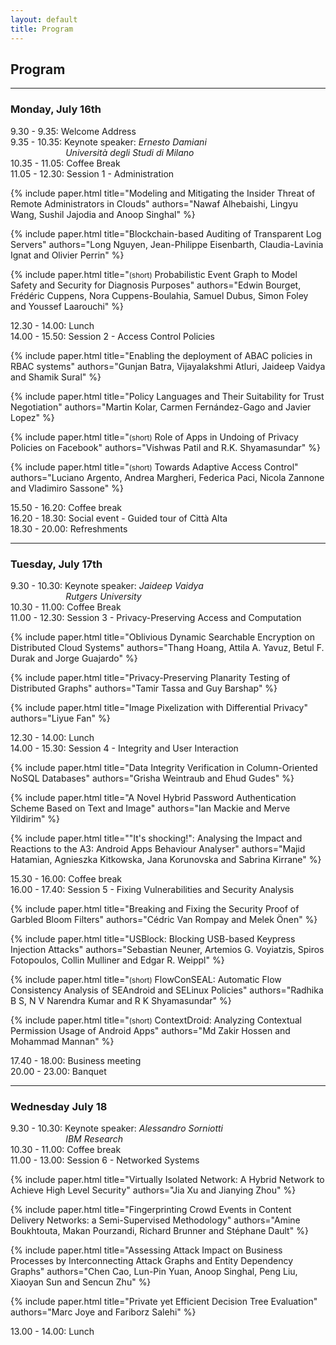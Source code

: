 ```yaml
---
layout: default
title: Program
---
```


## Program

--------------------------------------------------------------------------------

### Monday, July 16th

<dl>

<dt class="program-entry">9.30 - 9.35: Welcome Address</dt>

<dt class="program-entry">9.35 - 10.35: Keynote speaker: <em>Ernesto Damiani</em></dt>
<dd style="margin-left: 6.3em;"><em>Università degli Studi di Milano</em></dd>

<dt class="program-entry">10.35 - 11.05: Coffee Break</dt>

<dt class="program-entry">11.05 - 12.30: Session 1 - Administration</dt>

{% include paper.html
  title="Modeling and Mitigating the Insider Threat of Remote Administrators in Clouds"
  authors="Nawaf Alhebaishi, Lingyu Wang, Sushil Jajodia and Anoop Singhal"
%}

{% include paper.html
  title="Blockchain-based Auditing of Transparent Log Servers"
  authors="Long Nguyen, Jean-Philippe Eisenbarth, Claudia-Lavinia Ignat and Olivier Perrin"
%}

{% include paper.html
  title="<small>(short)</small> Probabilistic Event Graph to Model Safety and Security for Diagnosis Purposes"
  authors="Edwin Bourget, Frédéric Cuppens, Nora Cuppens-Boulahia, Samuel Dubus, Simon Foley and Youssef Laarouchi"
%}

<dt class="program-entry">12.30 - 14.00: Lunch</dt>

<dt class="program-entry">14.00 - 15.50: Session 2 - Access Control Policies</dt>

{% include paper.html
  title="Enabling the deployment of ABAC policies in RBAC systems"
  authors="Gunjan Batra, Vijayalakshmi Atluri, Jaideep Vaidya and Shamik Sural"
%}

{% include paper.html
  title="Policy Languages and Their Suitability for Trust Negotiation"
  authors="Martin Kolar, Carmen Fernández-Gago and Javier Lopez"
%}

{% include paper.html
  title="<small>(short)</small> Role of Apps in Undoing of Privacy Policies on Facebook"
  authors="Vishwas Patil and R.K. Shyamasundar"
%}

{% include paper.html
  title="<small>(short)</small> Towards Adaptive Access Control"
  authors="Luciano Argento, Andrea Margheri, Federica Paci, Nicola Zannone and Vladimiro Sassone"
%}

<dt class="program-entry">15.50 - 16.20: Coffee break</dt>

<dt class="program-entry">16.20 - 18.30: Social event - Guided tour of Città Alta</dt>

<dt class="program-entry">18.30 - 20.00: Refreshments</dt>

</dl>

--------------------------------------------------------------------------------

### Tuesday, July 17th

<dl>

<dt class="program-entry">9.30 - 10.30: Keynote speaker: <em>Jaideep Vaidya</em></dt>
<dd style="margin-left: 6.3em;"><em>Rutgers University</em></dd>

<dt class="program-entry">10.30 - 11.00: Coffee Break</dt>

<dt class="program-entry">11.00 - 12.30: Session 3 - Privacy-Preserving Access and Computation</dt>

{% include paper.html
  title="Oblivious Dynamic Searchable Encryption on Distributed Cloud Systems"
  authors="Thang Hoang, Attila A. Yavuz, Betul F. Durak and Jorge Guajardo"
%}

{% include paper.html
  title="Privacy-Preserving Planarity Testing of Distributed Graphs"
  authors="Tamir Tassa and Guy Barshap"
%}

{% include paper.html
  title="Image Pixelization with Differential Privacy"
  authors="Liyue Fan"
%}

<dt class="program-entry">12.30 - 14.00: Lunch</dt>

<dt class="program-entry">14.00 - 15.30: Session 4 - Integrity and User Interaction</dt>

{% include paper.html
  title="Data Integrity Verification in Column-Oriented NoSQL Databases"
  authors="Grisha Weintraub and Ehud Gudes"
%}

{% include paper.html
  title="A Novel Hybrid Password Authentication Scheme Based on Text and Image"
  authors="Ian Mackie and Merve Yildirim"
%}

{% include paper.html
  title="\"It's shocking!\": Analysing the Impact and Reactions to the A3: Android Apps Behaviour Analyser"
  authors="Majid Hatamian, Agnieszka Kitkowska, Jana Korunovska and Sabrina Kirrane"
%}

<dt class="program-entry">15.30 - 16.00: Coffee break</dt>

<dt class="program-entry">16.00 - 17.40: Session 5 - Fixing Vulnerabilities and Security Analysis</dt>

{% include paper.html
  title="Breaking and Fixing the Security Proof of Garbled Bloom Filters"
  authors="Cédric Van Rompay and Melek Önen"
%}

{% include paper.html
  title="USBlock: Blocking USB-based Keypress Injection Attacks"
  authors="Sebastian Neuner, Artemios G. Voyiatzis, Spiros Fotopoulos, Collin Mulliner and Edgar R. Weippl"
%}

{% include paper.html
  title="<small>(short)</small> FlowConSEAL: Automatic Flow Consistency Analysis of SEAndroid and SELinux Policies"
  authors="Radhika B S, N V Narendra Kumar and R K Shyamasundar"
%}

{% include paper.html
  title="<small>(short)</small> ContextDroid: Analyzing Contextual Permission Usage of Android Apps"
  authors="Md Zakir Hossen and Mohammad Mannan"
%}

<dt class="program-entry">17.40 - 18.00: Business meeting</dt>

<dt class="program-entry">20.00 - 23.00: Banquet</dt>

</dl>

--------------------------------------------------------------------------------

### Wednesday July 18

<dl>

<dt class="program-entry">9.30 - 10.30: Keynote speaker: <em>Alessandro Sorniotti</em></dt>
<dd style="margin-left: 6.3em;"><em>IBM Research</em></dd>

<dt class="program-entry">10.30 - 11.00: Coffee break</dt>

<dt class="program-entry">11.00 - 13.00: Session 6 - Networked Systems</dt>

{% include paper.html
  title="Virtually Isolated Network: A Hybrid Network to Achieve High Level Security"
  authors="Jia Xu and Jianying Zhou"
%}

{% include paper.html
  title="Fingerprinting Crowd Events in Content Delivery Networks: a Semi-Supervised Methodology"
  authors="Amine Boukhtouta, Makan Pourzandi, Richard Brunner and Stéphane Dault"
%}

{% include paper.html
  title="Assessing Attack Impact on Business Processes by Interconnecting Attack Graphs and Entity Dependency Graphs"
  authors="Chen Cao, Lun-Pin Yuan, Anoop Singhal, Peng Liu, Xiaoyan Sun and Sencun Zhu"
%}

{% include paper.html
  title="Private yet Efficient Decision Tree Evaluation"
  authors="Marc Joye and Fariborz Salehi"
%}

<dt class="program-entry">13.00 - 14.00: Lunch</dt>

</dl>
